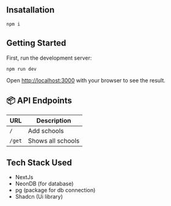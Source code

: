 ## Insatallation
```bash
npm i
```

## Getting Started

First, run the development server:

```bash
npm run dev
```

Open [http://localhost:3000](http://localhost:3000) with your browser to see the result.

## 📦 API Endpoints

| URL    | Description       |
| ------ | ----------------- |
| `/`    | Add schools       |
| `/get` | Shows all schools |

## Tech Stack Used

- NextJs
- NeonDB (for database)
- pg (package for db connection)
- Shadcn (Ui library)

